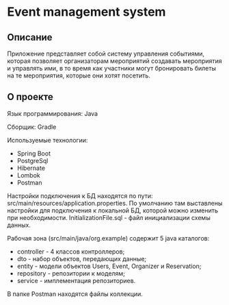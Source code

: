 # Event management system

## Описание
Приложение представляет собой систему управления событиями, которая позволяет организаторам мероприятий создавать мероприятия и управлять ими, в то время как участники могут бронировать билеты на те мероприятия, которые они хотят посетить.

## О проекте
Язык программирования: Java

Сборщик: Gradle

Используемые технологии:

- Spring Boot
- PostgreSql
- Hibernate
- Lombok
- Postman

Настройки подключения к БД находятся по пути: src/main/resources/application.properties. По умолчанию там выставлены настройки для подключения к локальной БД, которой можно изменить при необходимости. 
InitializationFile.sql - файл инициализации схемы данных.

Рабочая зона (src/main/java/org.example) содержит 5 java каталогов:

- controller - 4 классов контроллеров;
- dto - набор объектов, передающих данные;
- entity - модели объектов Users, Event, Organizer и Reservation;
- repository - репозитории к моделям;
- service - имплементация репозиториев.

В папке Postman находятся файлы коллекции.
